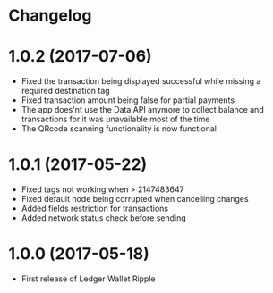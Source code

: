# Changelog
1.0.2 (2017-07-06)
==================
- Fixed the transaction being displayed successful while missing a required destination tag
- Fixed transaction amount being false for partial payments
- The app does'nt use the Data API anymore to collect balance and transactions for it was unavailable most of the time
- The QRcode scanning functionality is now functional


1.0.1 (2017-05-22)
==================
- Fixed tags not working when > 2147483647
- Fixed default node being corrupted when cancelling changes
- Added fields restriction for transactions
- Added network status check before sending


1.0.0 (2017-05-18)
==================
- First release of Ledger Wallet Ripple
